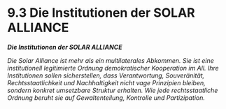 # 9.3 Die Institutionen der SOLAR ALLIANCE

_**Die Institutionen der SOLAR ALLIANCE**_

_Die Solar Alliance ist mehr als ein multilaterales Abkommen. Sie ist eine institutionell legitimierte Ordnung demokratischer Kooperation im All. Ihre Institutionen sollen sicherstellen, dass Verantwortung, Souveränität, Rechtsstaatlichkeit und Nachhaltigkeit nicht vage Prinzipien bleiben, sondern konkret umsetzbare Struktur erhalten. Wie jede rechtsstaatliche Ordnung beruht sie auf Gewaltenteilung, Kontrolle und Partizipation._
